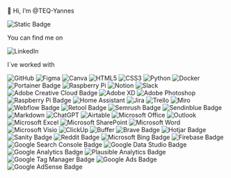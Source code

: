 👋 Hi, I’m @TEQ-Yannes
  
![Static Badge](https://img.shields.io/badge/working_as-requirements_engineer-blue)

You can find me on
  
![LinkedIn](https://img.shields.io/badge/linkedin-%230077B5.svg?style=for-the-badge&logo=linkedin&logoColor=white)

I`ve worked with
 
 ![GitHub](https://img.shields.io/badge/github-%23121011.svg?style=for-the-badge&logo=github&logoColor=white) 
 ![Figma](https://img.shields.io/badge/figma-%23F24E1E.svg?style=for-the-badge&logo=figma&logoColor=white) 
 ![Canva](https://img.shields.io/badge/Canva-%2300C4CC.svg?style=for-the-badge&logo=Canva&logoColor=white)
 ![HTML5](https://img.shields.io/badge/html5-%23E34F26.svg?style=for-the-badge&logo=html5&logoColor=white) 
 ![CSS3](https://a11ybadges.com/badge?logo=css3)
 ![Python](https://img.shields.io/badge/python-3670A0?style=for-the-badge&logo=python&logoColor=ffdd54)
 ![Docker](https://img.shields.io/badge/docker-%230db7ed.svg?style=for-the-badge&logo=docker&logoColor=white)
 ![Portainer Badge](https://img.shields.io/badge/Portainer-13BEF9?logo=portainer&logoColor=fff&style=flat)
 ![Raspberry Pi](https://img.shields.io/badge/-RaspberryPi-C51A4A?style=for-the-badge&logo=Raspberry-Pi)
 ![Notion](https://img.shields.io/badge/Notion-%23000000.svg?style=for-the-badge&logo=notion&logoColor=white) 
 ![Slack](https://a11ybadges.com/badge?logo=slack)
 ![Adobe Creative Cloud Badge](https://img.shields.io/badge/Adobe%20Creative%20Cloud-DA1F26?logo=adobecreativecloud&logoColor=fff&style=for-the-badge)
 ![Adobe XD](https://img.shields.io/badge/Adobe%20XD-470137?style=for-the-badge&logo=Adobe%20XD&logoColor=#FF61F6) 
 ![Adobe Photoshop](https://img.shields.io/badge/adobe%20photoshop-%2331A8FF.svg?style=for-the-badge&logo=adobe%20photoshop&logoColor=white) 
 ![Raspberry Pi Badge](https://img.shields.io/badge/Raspberry%20Pi-A22846?logo=raspberrypi&logoColor=fff&style=for-the-badge)
 ![Home Assistant](https://img.shields.io/badge/home%20assistant-%2341BDF5.svg?style=for-the-badge&logo=home-assistant&logoColor=white)
 ![Jira](https://img.shields.io/badge/jira-%230A0FFF.svg?style=for-the-badge&logo=jira&logoColor=white) 
 ![Trello](https://img.shields.io/badge/Trello-%23026AA7.svg?style=for-the-badge&logo=Trello&logoColor=white) 
 ![Miro](https://a11ybadges.com/badge?logo=miro)
 ![Webflow Badge](https://img.shields.io/badge/Webflow-4353FF?logo=webflow&logoColor=fff&style=for-the-badge)
 ![Retool Badge](https://img.shields.io/badge/Retool-3D3D3D?logo=retool&logoColor=fff&style=for-the-badge)
 ![Semrush Badge](https://img.shields.io/badge/Semrush-FF642D?logo=semrush&logoColor=fff&style=for-the-badge)
 ![Sendinblue Badge](https://img.shields.io/badge/Sendinblue-0092FF?logo=sendinblue&logoColor=fff&style=for-the-badge)
  ![Markdown](https://img.shields.io/badge/markdown-%23000000.svg?style=for-the-badge&logo=markdown&logoColor=white) 
  ![ChatGPT](https://img.shields.io/badge/chatGPT-74aa9c?style=for-the-badge&logo=openai&logoColor=white) 
 ![Airtable](https://img.shields.io/badge/Airtable-18BFFF?style=for-the-badge&logo=Airtable&logoColor=white) 
 ![Microsoft Office](https://img.shields.io/badge/Microsoft_Office-D83B01?style=for-the-badge&logo=microsoft-office&logoColor=white)
 ![Outlook](https://img.shields.io/badge/Microsoft_Outlook-0078D4?style=for-the-badge&logo=microsoft-outlook&logoColor=white) 
![Microsoft Excel](https://img.shields.io/badge/Microsoft_Excel-217346?style=for-the-badge&logo=microsoft-excel&logoColor=white)
![Microsoft SharePoint ](https://img.shields.io/badge/Microsoft_SharePoint-0078D4?style=for-the-badge&logo=microsoft-sharepoint&logoColor=white)
![Microsoft Word](https://img.shields.io/badge/Microsoft_Word-2B579A?style=for-the-badge&logo=microsoft-word&logoColor=white)
![Microsoft Visio ](https://img.shields.io/badge/Microsoft_Visio-3955A3?style=for-the-badge&logo=microsoft-visio&logoColor=white)
![ClickUp](https://a11ybadges.com/badge?logo=clickup)
![Buffer](https://a11ybadges.com/badge?logo=buffer)
![Brave Badge](https://img.shields.io/badge/Brave-FB542B?logo=brave&logoColor=fff&style=for-the-badge)
![Hotjar Badge](https://img.shields.io/badge/Hotjar-FF3C00?logo=hotjar&logoColor=fff&style=for-the-badge)
![Sanity Badge](https://img.shields.io/badge/Sanity-F03E2F?logo=sanity&logoColor=fff&style=for-the-badge)
![Reddit Badge](https://img.shields.io/badge/Reddit-FF4500?logo=reddit&logoColor=fff&style=for-the-badge)
![Microsoft Bing Badge](https://img.shields.io/badge/Microsoft%20Bing-258FFA?logo=microsoftbing&logoColor=fff&style=for-the-badge)
![Firebase Badge](https://img.shields.io/badge/Firebase-FFCA28?logo=firebase&logoColor=000&style=for-the-badge)
![Google Search Console Badge](https://img.shields.io/badge/Google%20Search%20Console-458CF5?logo=googlesearchconsole&logoColor=fff&style=for-the-badge)
![Google Data Studio Badge](https://img.shields.io/badge/Google%20Data%20Studio-669DF6?logo=googledatastudio&logoColor=fff&style=for-the-badge)
![Google Analytics Badge](https://img.shields.io/badge/Google%20Analytics-E37400?logo=googleanalytics&logoColor=fff&style=for-the-badge)
![Plausible Analytics Badge](https://img.shields.io/badge/Plausible%20Analytics-5850EC?logo=plausibleanalytics&logoColor=fff&style=for-the-badge)
![Google Tag Manager Badge](https://img.shields.io/badge/Google%20Tag%20Manager-246FDB?logo=googletagmanager&logoColor=fff&style=for-the-badge)
![Google Ads Badge](https://img.shields.io/badge/Google%20Ads-4285F4?logo=googleads&logoColor=fff&style=for-the-badge)
![Google AdSense Badge](https://img.shields.io/badge/Google%20AdSense-4285F4?logo=googleadsense&logoColor=fff&style=for-the-badge)


<!---
TEQ-Yannes/TEQ-Yannes is a ✨ special ✨ repository because its `README.md` (this file) appears on your GitHub profile.
You can click the Preview link to take a look at your changes.
--->
